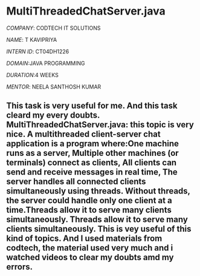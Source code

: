 # MultiThreadedChatServer.java

*COMPANY*: CODTECH IT SOLUTIONS

*NAME*: T KAVIPRIYA

*INTERN ID*: CT04DH1226

*DOMAIN*:JAVA PROGRAMMING 

*DURATION*:4 WEEKS 

*MENTOR*: NEELA SANTHOSH KUMAR

## This task is very useful for me. And this task cleard my every doubts.  MultiThreadedChatServer.java: this topic is very nice. A multithreaded client-server chat application is a program where:One machine runs as a server, Multiple other machines (or terminals) connect as clients, All clients can send and receive messages in real time, The server handles all connected clients simultaneously using threads. Without threads, the server could handle only one client at a time.Threads allow it to serve many clients simultaneously. Threads allow it to serve many clients simultaneously. This is vey useful of this kind of topics. And I used materials from codtech, the material used very much and i watched videos to clear my doubts amd my errors.
 


